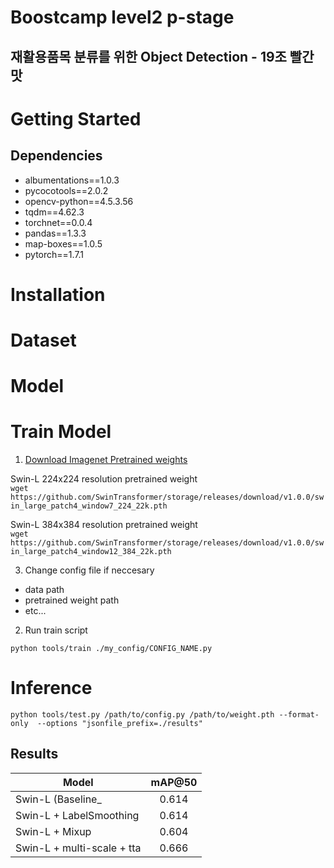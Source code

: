 # Boostcamp level2 p-stage
## 재활용품목 분류를 위한 Object Detection - 19조 빨간맛


# Getting Started
## Dependencies
* albumentations==1.0.3
* pycocotools==2.0.2
* opencv-python==4.5.3.56
* tqdm==4.62.3
* torchnet==0.0.4
* pandas==1.3.3
* map-boxes==1.0.5
* pytorch==1.7.1

# Installation

# Dataset

# Model

# Train Model

1. [Download Imagenet Pretrained weights](https://github.com/microsoft/Swin-Transformer)

Swin-L 224x224 resolution pretrained weight  
`wget https://github.com/SwinTransformer/storage/releases/download/v1.0.0/swin_large_patch4_window7_224_22k.pth`

Swin-L 384x384 resolution pretrained weight  
`wget https://github.com/SwinTransformer/storage/releases/download/v1.0.0/swin_large_patch4_window12_384_22k.pth`

3. Change config file if neccesary
  - data path
  - pretrained weight path
  - etc...

2. Run train script

`python tools/train ./my_config/CONFIG_NAME.py`

# Inference

`python tools/test.py /path/to/config.py /path/to/weight.pth --format-only  --options "jsonfile_prefix=./results"`

## Results

| Model                       | mAP@50 |
|-----------------------------|:------:|
| Swin-L (Baseline_           | 0.614  |
| Swin-L + LabelSmoothing     | 0.614  |
| Swin-L + Mixup              | 0.604  |
| Swin-L + multi-scale + tta  | 0.666  |
